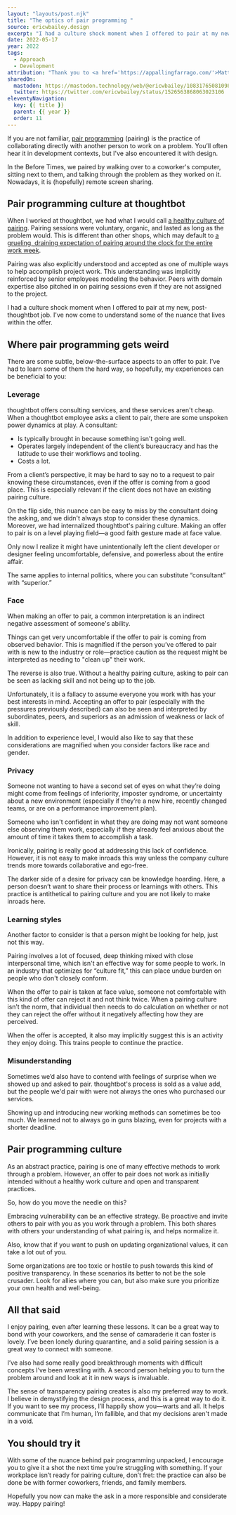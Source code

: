 ```yaml
---
layout: "layouts/post.njk"
title: "The optics of pair programming "
source: ericwbailey.design
excerpt: "I had a culture shock moment when I offered to pair at my new, post-thoughtbot job. I've now come to understand some of the nuance that lives within the offer"
date: 2022-05-17
year: 2022
tags:
  - Approach
  - Development
attribution: "Thank you to <a href='https://appallingfarrago.com/'>Matt Sumner</a> and my other former thoughtbot coworkers for the input, feedback, and pairing help."
sharedOn:
  mastodon: https://mastodon.technology/web/@ericwbailey/108317650810986888
  twitter: https://twitter.com/ericwbailey/status/1526563868063023106
eleventyNavigation:
  key: {{ title }}
  parent: {{ year }}
  order: 11
---
```


If you are not familiar, [pair programming](https://en.wikipedia.org/wiki/Pair_programming) (pairing) is the practice of collaborating directly with another person to work on a problem. You’ll often hear it in development contexts, but I've also encountered it with design.

In the Before Times, we paired by walking over to a coworker's computer, sitting next to them, and talking through the problem as they worked on it. Nowadays, it is (hopefully) remote screen sharing.

## Pair programming culture at thoughtbot

When I worked at thoughtbot, we had what I would call [a healthy culture of pairing](https://github.com/thoughtbot/guides/blob/main/working-together/README.md). Pairing sessions were voluntary, organic, and lasted as long as the problem would. This is different than other shops, which may default to [a grueling, draining expectation of pairing around the clock for the entire work week](https://www.simplermachines.com/the-mortifying-ordeal-of-pairing-all-day/).

Pairing was also explicitly understood and accepted as one of multiple ways to help accomplish project work. This understanding was implicitly reinforced by senior employees modeling the behavior. Peers with domain expertise also pitched in on pairing sessions even if they are not assigned to the project.

I had a culture shock moment when I offered to pair at my new, post-thoughtbot job. I've now come to understand some of the nuance that lives within the offer.

## Where pair programming gets weird

There are some subtle, below-the-surface aspects to an offer to pair. I’ve had to learn some of them the hard way, so hopefully, my experiences can be beneficial to you:

### Leverage

thoughtbot offers consulting services, and these services aren't cheap. When a thoughtbot employee asks a client to pair, there are some unspoken power dynamics at play. A consultant:

- Is typically brought in because something isn't going well.
- Operates largely independent of the client’s bureaucracy and has the latitude to use their workflows and tooling.
- Costs a lot.

From a client’s perspective, it may be hard to say no to a request to pair knowing these circumstances, even if the offer is coming from a good place. This is especially relevant if the client does not have an existing pairing culture.

On the flip side, this nuance can be easy to miss by the consultant doing the asking, and we didn't always stop to consider these dynamics. Moreover, we had internalized thoughtbot's pairing culture. Making an offer to pair is on a level playing field—a good faith gesture made at face value.

Only now I realize it might have unintentionally left the client developer or designer feeling uncomfortable, defensive, and powerless about the entire affair.

The same applies to internal politics, where you can substitute “consultant” with “superior.”

### Face

When making an offer to pair, a common interpretation is an indirect negative assessment of someone's ability.

Things can get very uncomfortable if the offer to pair is coming from observed behavior. This is magnified if the person you’ve offered to pair with is new to the industry or role—practice caution as the request might be interpreted as needing to "clean up" their work.

The reverse is also true. Without a healthy pairing culture, asking to pair can be seen as lacking skill and not being up to the job.

Unfortunately, it is a fallacy to assume everyone you work with has your best interests in mind. Accepting an offer to pair (especially with the pressures previously described) can also be seen and interpreted by subordinates, peers, and superiors as an admission of weakness or lack of skill.

In addition to experience level, I would also like to say that these considerations are magnified when you consider factors like race and gender.

### Privacy

Someone not wanting to have a second set of eyes on what they’re doing might come from feelings of inferiority, imposter syndrome, or uncertainty about a new environment (especially if they’re a new hire, recently changed teams, or are on a performance improvement plan).

Someone who isn't confident in what they are doing may not want someone else observing them work, especially if they already feel anxious about the amount of time it takes them to accomplish a task.

Ironically, pairing is really good at addressing this lack of confidence. However, it is not easy to make inroads this way unless the company culture trends more towards collaborative and ego-free.

The darker side of a desire for privacy can be knowledge hoarding. Here, a person doesn’t want to share their process or learnings with others. This practice is antithetical to pairing culture and you are not likely to make inroads here.

### Learning styles

Another factor to consider is that a person might be looking for help, just not this way.

Pairing involves a lot of focused, deep thinking mixed with close interpersonal time, which isn't an effective way for some people to work. In an industry that optimizes for “culture fit,” this can place undue burden on people who don't closely conform.

When the offer to pair is taken at face value, someone not comfortable with this kind of offer can reject it and not think twice. When a pairing culture isn’t the norm, that individual then needs to do calculation on whether or not they can reject the offer without it negatively affecting how they are perceived.

When the offer is accepted, it also may implicitly suggest this is an activity they enjoy doing. This trains people to continue the practice.

### Misunderstanding

Sometimes we’d also have to contend with feelings of surprise when we showed up and asked to pair. thoughtbot's process is sold as a value add, but the people we'd pair with were not always the ones who purchased our services.

Showing up and introducing new working methods can sometimes be too much. We learned not to always go in guns blazing, even for projects with a shorter deadline.

## Pair programming culture

As an abstract practice, pairing is one of many effective methods to work through a problem. However, an offer to pair does not work as initially intended without a healthy work culture and open and transparent practices.

So, how do you move the needle on this?

Embracing vulnerability can be an effective strategy. Be proactive and invite others to pair with you as you work through a problem. This both shares with others your understanding of what pairing is, and helps normalize it.

Also, know that if you want to push on updating organizational values, it can take a lot out of you.

Some organizations are too toxic or hostile to push towards this kind of positive transparency. In these scenarios its better to not be the sole crusader. Look for allies where you can, but also make sure you prioritize your own health and well-being.

## All that said

I enjoy pairing, even after learning these lessons. It can be a great way to bond with your coworkers, and the sense of camaraderie it can foster is lovely. I’ve been lonely during quarantine, and a solid pairing session is a great way to connect with someone.

I’ve also had some really good breakthrough moments with difficult concepts I’ve been wrestling with. A second person helping you to turn the problem around and look at it in new ways is invaluable.

The sense of transparency pairing creates is also my preferred way to work. I believe in demystifying the design process, and this is a great way to do it. If you want to see my process, I’ll happily show you—warts and all. It helps communicate that I’m human, I’m fallible, and that my decisions aren't made in a void.

## You should try it

With some of the nuance behind pair programming unpacked, I encourage you to give it a shot the next time you’re struggling with something. If your workplace isn’t ready for pairing culture, don’t fret: the practice can also be done be with former coworkers, friends, and family members.

Hopefully you now can make the ask in a more responsible and considerate way. Happy pairing!
